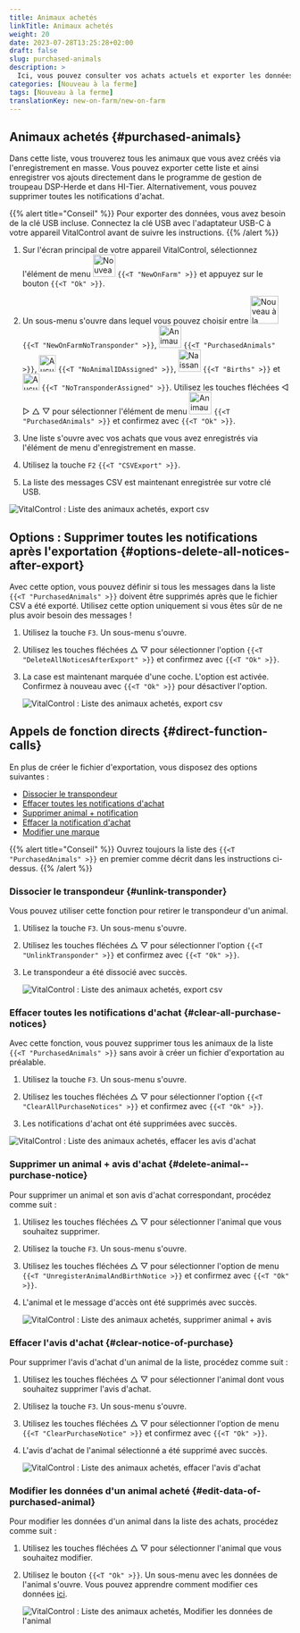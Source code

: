 ```yaml
---
title: Animaux achetés
linkTitle: Animaux achetés
weight: 20
date: 2023-07-28T13:25:28+02:00
draft: false
slug: purchased-animals
description: >
  Ici, vous pouvez consulter vos achats actuels et exporter les données.
categories: [Nouveau à la ferme]
tags: [Nouveau à la ferme]
translationKey: new-on-farm/new-on-farm
---
```

## Animaux achetés {#purchased-animals}

Dans cette liste, vous trouverez tous les animaux que vous avez créés via l'enregistrement en masse. Vous pouvez exporter cette liste et ainsi enregistrer vos ajouts directement dans le programme de gestion de troupeau DSP-Herde et dans HI-Tier. Alternativement, vous pouvez supprimer toutes les notifications d'achat.

{{% alert title="Conseil" %}}
Pour exporter des données, vous avez besoin de la clé USB incluse. Connectez la clé USB avec l'adaptateur USB-C à votre appareil VitalControl avant de suivre les instructions.
{{% /alert %}}

1. Sur l'écran principal de votre appareil VitalControl, sélectionnez l'élément de menu <img src="/icons/main/new-on-farm.svg" width="40" align="bottom" alt="Nouveau à la ferme" /> `{{<T "NewOnFarm" >}}` et appuyez sur le bouton `{{<T "Ok" >}}`.

2. Un sous-menu s'ouvre dans lequel vous pouvez choisir entre <img src="/icons/registration/new-on-farm-no-transponder.svg" width="50" align="bottom" alt="Nouveau à la ferme, sans transpondeur" /> `{{<T "NewOnFarmNoTransponder" >}}`, <img src="/icons/main/new-on-farm.svg" width="40" align="bottom" alt="Animaux achetés" /> `{{<T "PurchasedAnimals" >}}`, <img src="/icons/registration/no-eartag-number.svg" width="30" align="bottom" alt="Aucun numéro national d'identification animale" /> `{{<T "NoAnimalIDAssigned" >}}`, <img src="/icons/main/births.svg" width="40" align="bottom" alt="Naissances" /> `{{<T "Births" >}}` et <img src="/icons/registration/no-transponder.svg" width="30" align="bottom" alt="Aucun transpondeur attribué" /> `{{<T "NoTransponderAssigned" >}}`. Utilisez les touches fléchées ◁ ▷ △ ▽ pour sélectionner l'élément de menu <img src="/icons/main/new-on-farm.svg" width="40" align="bottom" alt="Animaux achetés" /> `{{<T "PurchasedAnimals" >}}` et confirmez avec `{{<T "Ok" >}}`.

3. Une liste s'ouvre avec vos achats que vous avez enregistrés via l'élément de menu d'enregistrement en masse.

4. Utilisez la touche `F2` `{{<T "CSVExport" >}}`.

5. La liste des messages CSV est maintenant enregistrée sur votre clé USB.

![VitalControl : Liste des animaux achetés, export csv](../images/purchasedanimals.png "Animaux achetés, export csv")

## Options : Supprimer toutes les notifications après l'exportation {#options-delete-all-notices-after-export}

Avec cette option, vous pouvez définir si tous les messages dans la liste `{{<T "PurchasedAnimals" >}}` doivent être supprimés après que le fichier CSV a été exporté. Utilisez cette option uniquement si vous êtes sûr de ne plus avoir besoin des messages !

1. Utilisez la touche `F3`. Un sous-menu s'ouvre.

2. Utilisez les touches fléchées △ ▽ pour sélectionner l'option `{{<T "DeleteAllNoticesAfterExport" >}}` et confirmez avec `{{<T "Ok" >}}`.

3. La case est maintenant marquée d'une coche. L'option est activée. Confirmez à nouveau avec `{{<T "Ok" >}}` pour désactiver l'option.

    ![VitalControl : Liste des animaux achetés, export csv](../images/delete-all.png "Supprimer toutes les notifications après l'exportation")

## Appels de fonction directs {#direct-function-calls}

En plus de créer le fichier d'exportation, vous disposez des options suivantes :

- [Dissocier le transpondeur](#unlink-transponder)
- [Effacer toutes les notifications d'achat](#clear-all-purchase-notices)
- [Supprimer animal + notification](#delete-animal--purchase-notice)
- [Effacer la notification d'achat](#clear-notice-of-purchase)
- [Modifier une marque](#edit-data-of-purchased-animal)

{{% alert title="Conseil" %}}
Ouvrez toujours la liste des `{{<T "PurchasedAnimals" >}}` en premier comme décrit dans les instructions ci-dessus.
{{% /alert %}}

### Dissocier le transpondeur {#unlink-transponder}

Vous pouvez utiliser cette fonction pour retirer le transpondeur d'un animal.

1. Utilisez la touche `F3`. Un sous-menu s'ouvre.

2. Utilisez les touches fléchées △ ▽ pour sélectionner l'option `{{<T "UnlinkTransponder" >}}` et confirmez avec `{{<T "Ok" >}}`.

3. Le transpondeur a été dissocié avec succès.

    ![VitalControl : Liste des animaux achetés, export csv](../images/unlink-transponder.png "Animaux achetés, dissocier le transpondeur")

### Effacer toutes les notifications d'achat {#clear-all-purchase-notices}

Avec cette fonction, vous pouvez supprimer tous les animaux de la liste `{{<T "PurchasedAnimals" >}}` sans avoir à créer un fichier d'exportation au préalable.

1. Utilisez la touche `F3`. Un sous-menu s'ouvre.

2. Utilisez les touches fléchées △ ▽ pour sélectionner l'option `{{<T "ClearAllPurchaseNotices" >}}` et confirmez avec `{{<T "Ok" >}}`.

3. Les notifications d'achat ont été supprimées avec succès.

![VitalControl : Liste des animaux achetés, effacer les avis d'achat](../images/clear.png "Effacer tous les avis d'achat")

### Supprimer un animal + avis d'achat {#delete-animal--purchase-notice}

Pour supprimer un animal et son avis d'achat correspondant, procédez comme suit :

1. Utilisez les touches fléchées △ ▽ pour sélectionner l'animal que vous souhaitez supprimer.

2. Utilisez la touche `F3`. Un sous-menu s'ouvre.

3. Utilisez les touches fléchées △ ▽ pour sélectionner l'option de menu `{{<T "UnregisterAnimalAndBirthNotice >}}` et confirmez avec `{{<T "Ok" >}}`.

4. L'animal et le message d'accès ont été supprimés avec succès.

    ![VitalControl : Liste des animaux achetés, supprimer animal + avis](../images/delete.png "Supprimer animal + avis")

### Effacer l'avis d'achat {#clear-notice-of-purchase}

Pour supprimer l'avis d'achat d'un animal de la liste, procédez comme suit :

1. Utilisez les touches fléchées △ ▽ pour sélectionner l'animal dont vous souhaitez supprimer l'avis d'achat.

2. Utilisez la touche `F3`. Un sous-menu s'ouvre.

3. Utilisez les touches fléchées △ ▽ pour sélectionner l'option de menu `{{<T "ClearPurchaseNotice" >}}` et confirmez avec `{{<T "Ok" >}}`.

4. L'avis d'achat de l'animal sélectionné a été supprimé avec succès.

    ![VitalControl : Liste des animaux achetés, effacer l'avis d'achat](../images/clearnotice.png "Effacer l'avis d'achat")

### Modifier les données d'un animal acheté {#edit-data-of-purchased-animal}

Pour modifier les données d'un animal dans la liste des achats, procédez comme suit :

1. Utilisez les touches fléchées △ ▽ pour sélectionner l'animal que vous souhaitez modifier.

2. Utilisez le bouton `{{<T "Ok" >}}`. Un sous-menu avec les données de l'animal s'ouvre. Vous pouvez apprendre comment modifier ces données [ici](/fr/docs/actions/edit/#edit-animal-data).

    ![VitalControl : Liste des animaux achetés, Modifier les données de l'animal](../images/edit.png "Modifier les données de l'animal acheté")
